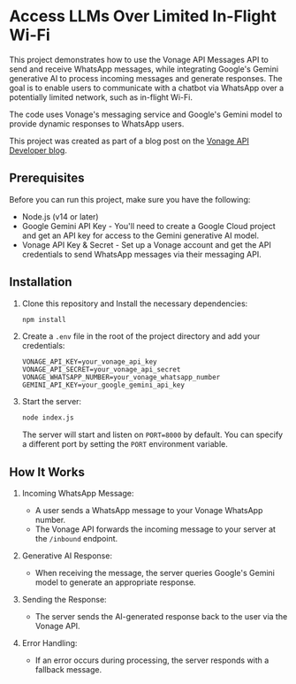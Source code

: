 # Access LLMs Over Limited In-Flight Wi-Fi

This project demonstrates how to use the Vonage API Messages API to send and receive WhatsApp messages, while integrating Google's Gemini generative AI to process incoming messages and generate responses. The goal is to enable users to communicate with a chatbot via WhatsApp over a potentially limited network, such as in-flight Wi-Fi.

The code uses Vonage's messaging service and Google's Gemini model to provide dynamic responses to WhatsApp users.


This project was created as part of a blog post on the [Vonage API Developer blog](https://developer.vonage.com/en/blog).

## Prerequisites

Before you can run this project, make sure you have the following:

- Node.js (v14 or later)
- Google Gemini API Key - You'll need to create a Google Cloud project and get an API key for access to the Gemini generative AI model.
- Vonage API Key & Secret - Set up a Vonage account and get the API credentials to send WhatsApp messages via their messaging API.

## Installation

1. Clone this repository and Install the necessary dependencies:

   ```bash
   npm install
   ```

3. Create a `.env` file in the root of the project directory and add your credentials:

   ```dotenv
   VONAGE_API_KEY=your_vonage_api_key
   VONAGE_API_SECRET=your_vonage_api_secret
   VONAGE_WHATSAPP_NUMBER=your_vonage_whatsapp_number
   GEMINI_API_KEY=your_google_gemini_api_key
   ```

4. Start the server:

   ```bash
   node index.js
   ```

   The server will start and listen on `PORT=8000` by default. You can specify a different port by setting the `PORT` environment variable.

## How It Works

1. Incoming WhatsApp Message: 
   - A user sends a WhatsApp message to your Vonage WhatsApp number.
   - The Vonage API forwards the incoming message to your server at the `/inbound` endpoint.

2. Generative AI Response:
   - When receiving the message, the server queries Google's Gemini model to generate an appropriate response.
   
3. Sending the Response:
   - The server sends the AI-generated response back to the user via the Vonage API.

4. Error Handling:
   - If an error occurs during processing, the server responds with a fallback message.

